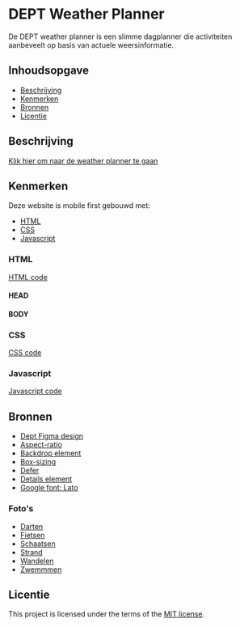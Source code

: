 # DEPT Weather Planner
De DEPT weather planner is een slimme dagplanner die activiteiten aanbeveelt op basis van actuele weersinformatie.

## Inhoudsopgave
  * [Beschrijving](#beschrijving)
  * [Kenmerken](#kenmerken)
  * [Bronnen](#bronnen)
  * [Licentie](#licentie)

## Beschrijving
<!-- In de Beschrijving staat hoe je project er uit ziet, hoe het werkt en wat je er mee kan. -->
<!-- Voeg een mooie poster visual toe 📸 -->
<!-- Voeg een link toe naar Github Pages 🌐-->

[Klik hier om naar de weather planner te gaan]()

## Kenmerken
Deze website is mobile first gebouwd met: 
* [HTML](https://github.com/xxdaniquee/the-startup-responsive-interactieve-website?tab=readme-ov-file#html)
* [CSS](https://github.com/xxdaniquee/the-startup-responsive-interactieve-website?tab=readme-ov-file#css)
* [Javascript](https://github.com/xxdaniquee/the-startup-responsive-interactieve-website?tab=readme-ov-file#javascript)

### HTML
[HTML code](https://github.com/xxdaniquee/the-startup-responsive-interactieve-website/blob/main/index.html)
#### HEAD
#### BODY

### CSS
[CSS code](https://github.com/xxdaniquee/the-startup-responsive-interactieve-website/blob/main/style/style.css)

### Javascript
[Javascript code](https://github.com/xxdaniquee/the-startup-responsive-interactieve-website/blob/main/java/main.js)

## Bronnen
* [Dept Figma design](https://www.figma.com/file/OF6FD9FgurzKTF6kw9Utk5/Dept-case---extended-version?type=design&node-id=0-1&mode=design&t=8E8d4xY7NT8ihvJb-0)
* [Aspect-ratio](https://developer.mozilla.org/en-US/docs/Web/CSS/aspect-ratio)
* [Backdrop element](https://developer.mozilla.org/en-US/docs/Web/CSS/::backdrop)
* [Box-sizing](https://developer.mozilla.org/en-US/docs/Web/CSS/box-sizing)
* [Defer](https://www.w3schools.com/tags/att_script_defer.asp)
* [Details element](https://developer.mozilla.org/en-US/docs/Web/HTML/Element/details)
* [Google font: Lato](https://fonts.google.com/specimen/Lato)

### Foto's
* [Darten](https://unsplash.com/photos/black-and-brown-dart-board-X4zx5Vc_LZU)
* [Fietsen](https://unsplash.com/photos/man-and-woman-riding-road-bikes-at-the-road-near-shore-OFyh9TpMyM8)
* [Schaatsen](https://unsplash.com/photos/person-wearing-white-and-gray-skate-shoes-inside-ice-skating-rink-WEfBjlrhwcs)
* [Strand](https://unsplash.com/photos/black-ray-ban-wayfarer-sunglasses-on-beach-sand-SYx3UCHZJlo)
* [Wandelen](https://unsplash.com/photos/man-wearing-red-cap-crossing-street-VZEj0iepzKA)
* [Zwemmmen](https://unsplash.com/photos/man-swimming-on-body-of-water-E9PJO_vL3E8)

## Licentie

This project is licensed under the terms of the [MIT license](./LICENSE).

